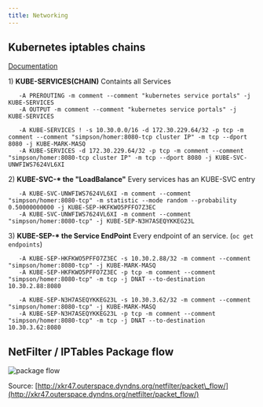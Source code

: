 ```yaml
---
title: Networking
---
```



## Kubernetes iptables chains

[Documentation](https://kubernetes.io/docs/tasks/debug-application-cluster/debug-service/)

1\) **KUBE-SERVICES\(CHAIN\)** Containts all Services

```text
   -A PREROUTING -m comment --comment "kubernetes service portals" -j KUBE-SERVICES
   -A OUTPUT -m comment --comment "kubernetes service portals" -j KUBE-SERVICES

   -A KUBE-SERVICES ! -s 10.30.0.0/16 -d 172.30.229.64/32 -p tcp -m comment --comment "simpson/homer:8080-tcp cluster IP" -m tcp --dport 8080 -j KUBE-MARK-MASQ
   -A KUBE-SERVICES -d 172.30.229.64/32 -p tcp -m comment --comment "simpson/homer:8080-tcp cluster IP" -m tcp --dport 8080 -j KUBE-SVC-UNWFIWS7624VL6XI
```

2\) **KUBE-SVC-\* the "LoadBalance"** Every services has an KUBE-SVC entry

```text
   -A KUBE-SVC-UNWFIWS7624VL6XI -m comment --comment "simpson/homer:8080-tcp" -m statistic --mode random --probability 0.50000000000 -j KUBE-SEP-HKFKWO5PFFO7Z3EC
   -A KUBE-SVC-UNWFIWS7624VL6XI -m comment --comment "simpson/homer:8080-tcp" -j KUBE-SEP-N3H7ASEQYKKEG23L
```

3\) **KUBE-SEP-\* the Service EndPoint** Every endpoint of an service. \(`oc get endpoints`\)

```text
   -A KUBE-SEP-HKFKWO5PFFO7Z3EC -s 10.30.2.88/32 -m comment --comment "simpson/homer:8080-tcp" -j KUBE-MARK-MASQ
   -A KUBE-SEP-HKFKWO5PFFO7Z3EC -p tcp -m comment --comment "simpson/homer:8080-tcp" -m tcp -j DNAT --to-destination 10.30.2.88:8080

   -A KUBE-SEP-N3H7ASEQYKKEG23L -s 10.30.3.62/32 -m comment --comment "simpson/homer:8080-tcp" -j KUBE-MARK-MASQ
   -A KUBE-SEP-N3H7ASEQYKKEG23L -p tcp -m comment --comment "simpson/homer:8080-tcp" -m tcp -j DNAT --to-destination 10.30.3.62:8080
```

## NetFilter / IPTables Package flow

![package flow](..//assets/packet_flow10.png)

Source: [http://xkr47.outerspace.dyndns.org/netfilter/packet\_flow/](http://xkr47.outerspace.dyndns.org/netfilter/packet_flow/)

